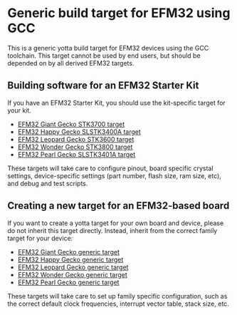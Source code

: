 # Generic build target for EFM32 using GCC

This is a generic yotta build target for EFM32 devices using the GCC toolchain.
This target cannot be used by end users, but should be depended on by all
derived EFM32 targets.

## Building software for an EFM32 Starter Kit

If you have an EFM32 Starter Kit, you should use the kit-specific target for
your kit.

- [EFM32 Giant Gecko STK3700 target](https://github.com/ARMmbed/target-efm32gg-stk-gcc)
- [EFM32 Happy Gecko SLSTK3400A target](https://github.com/ARMmbed/target-efm32hg-stk-gcc)
- [EFM32 Leopard Gecko STK3600 target](https://github.com/ARMmbed/target-efm32lg-stk-gcc)
- [EFM32 Wonder Gecko STK3800 target](https://github.com/ARMmbed/target-efm32wg-stk-gcc)
- [EFM32 Pearl Gecko SLSTK3401A target](https://github.com/ARMmbed/target-efm32pg-stk-gcc)

These targets will take care to configure pinout, board specific crystal
settings, device-specific settings (part number, flash size, ram size, etc),
and debug and test scripts.

## Creating a new target for an EFM32-based board

If you want to create a yotta target for your own board and device, please do
not inherit this target directly. Instead, inherit from the correct family
target for your device:

- [EFM32 Giant Gecko generic target](https://github.com/ARMmbed/target-efm32gg-gcc)
- [EFM32 Happy Gecko generic target](https://github.com/ARMmbed/target-efm32hg-gcc)
- [EFM32 Leopard Gecko generic target](https://github.com/ARMmbed/target-efm32lg-gcc)
- [EFM32 Wonder Gecko generic target](https://github.com/ARMmbed/target-efm32wg-gcc)
- [EFM32 Pearl Gecko generic target](https://github.com/ARMmbed/target-efm32pg-gcc)

These targets will take care to set up family specific configuration, such as
the correct default clock frequencies, interrupt vector table, stack size, etc.
